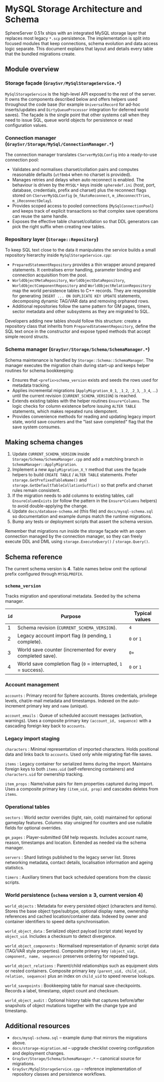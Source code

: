 # MySQL Storage Architecture and Schema

SphereServer 0.51x ships with an integrated MySQL storage layer that replaces
most legacy `*.scp` persistence. The implementation is split into focused
modules that keep connections, schema evolution and data access logic separate.
This document explains that layout and details every table that the bundled
migrations create.

## Module overview

### Storage façade (`GraySvr/MySqlStorageService.*`)

`MySqlStorageService` is the high-level API exposed to the rest of the server.
It owns the components described below and offers helpers used throughout the
code base (for example `UniversalRecord` for ad-hoc inserts/updates and
`DirtyQueueProcessor` integration for deferred world saves). The façade is the
single point that other systems call when they need to issue SQL, queue world
objects for persistence or read configuration values.

### Connection manager (`GraySvr/Storage/MySql/ConnectionManager.*`)

The connection manager translates `CServerMySQLConfig` into a ready-to-use
connection pool:

- Validates and normalises charset/collation pairs and computes reasonable
  defaults (`utf8mb4` when no charset is provided).
- Manages retries and delays when auto reconnect is enabled. The behaviour is
  driven by the `MYSQL*` keys inside `spheredef.ini` (host, port, database,
  credentials, prefix and charset) plus the reconnect flags stored on
  `CServerMySQLConfig` (`m_fAutoReconnect`, `m_iReconnectTries`,
  `m_iReconnectDelay`).
- Provides scoped access to pooled connections (`MySqlConnectionPool`) and keeps
  track of explicit transactions so that complex save operations can reuse the
  same handle.
- Exposes the effective table charset/collation so that DDL generators can pick
  the right suffix when creating new tables.

### Repository layer (`Storage::Repository`)

To keep SQL text close to the data it manipulates the service builds a small
repository hierarchy inside `MySqlStorageService.cpp`:

- `PreparedStatementRepository` provides a thin wrapper around prepared
  statements. It centralises error handling, parameter binding and connection
  acquisition from the pool.
- `WorldObjectMetaRepository`, `WorldObjectDataRepository`,
  `WorldObjectComponentRepository` and `WorldObjectRelationRepository` map the
  world persistence tables to C++ records. They are responsible for generating
  `INSERT ... ON DUPLICATE KEY UPDATE` statements, decomposing dynamic TAG/VAR
  data and removing orphaned rows.
- Additional repositories follow the same pattern for GM pages, timers, sector
  metadata and other subsystems as they are migrated to SQL.

Developers adding new tables should follow this structure: create a repository
class that inherits from `PreparedStatementRepository`, define the SQL text once
in the constructor and expose typed methods that accept simple record structs.

### Schema manager (`GraySvr/Storage/Schema/SchemaManager.*`)

Schema maintenance is handled by `Storage::Schema::SchemaManager`. The manager
executes the migration chain during start-up and keeps helper routines for
schema bookkeeping:

- Ensures that `<prefix>schema_version` exists and seeds the rows used for
  metadata tracking.
- Applies incremental migrations (`ApplyMigration_0_1`, `_1_2`, `_2_3`, `_3_4`, …) until
  the current revision (`CURRENT_SCHEMA_VERSION`) is reached.
- Extends existing tables with the helper routines `Ensure*Columns`. The logic
  checks for column existence before issuing `ALTER TABLE` statements, which
  makes repeated runs idempotent.
- Provides convenience methods for reading and updating legacy import state,
  world save counters and the "last save completed" flag that the save system
  consumes.

## Making schema changes

1. Update `CURRENT_SCHEMA_VERSION` inside
   `Storage/Schema/SchemaManager.cpp` and add a matching branch in
   `SchemaManager::ApplyMigration`.
2. Implement a new `ApplyMigration_X_Y` method that uses the façade helpers to
   build `CREATE TABLE` / `ALTER TABLE` statements. Prefer
   `storage.GetPrefixedTableName()` and `storage.GetDefaultTableCollationSuffix()`
   so that prefix and charset rules remain consistent.
3. If the migration needs to add columns to existing tables, call
   `EnsureColumnExists` (or follow the pattern in the `Ensure*Columns` helpers)
   to avoid double-applying the change.
4. Update `docs/database-schema.md` (this file) and
   `docs/mysql-schema.sql` so documentation and example dumps match the runtime
   migrations.
5. Bump any tests or deployment scripts that assert the schema version.

Remember that migrations run inside the storage façade with an open connection
managed by the connection manager, so they can freely execute DDL and DML using
`storage.ExecuteQuery()` / `storage.Query()`.

## Schema reference

The current schema version is **4**. Table names below omit the optional prefix
configured through `MYSQLPREFIX`.

### `schema_version`

Tracks migration and operational metadata. Seeded by the schema manager.

| `id` | Purpose | Typical values |
| ---- | ------- | -------------- |
| 1 | Schema revision (`CURRENT_SCHEMA_VERSION`). | `4` |
| 2 | Legacy account import flag (`0` pending, `1` complete). | `0` or `1` |
| 3 | World save counter (incremented for every completed save). | `0+` |
| 4 | World save completion flag (`0` = interrupted, `1` = success). | `0` or `1` |

### Account management

`accounts`
: Primary record for Sphere accounts. Stores credentials, privilege levels,
  chat/e-mail metadata and timestamps. Indexed on the auto-increment primary key
  and `name` (unique).

`account_emails`
: Queue of scheduled account messages (activation, warnings). Uses a composite
  primary key `(account_id, sequence)` with a cascading foreign key back to
  `accounts`.

### Legacy import staging

`characters`
: Minimal representation of imported characters. Holds positional data and links
  back to `accounts`. Used only while migrating flat-file saves.

`items`
: Legacy container for serialized items during the import. Maintains foreign keys
  to both `items.uid` (self-referencing containers) and `characters.uid` for
  ownership tracking.

`item_props`
: Name/value pairs for item properties captured during import. Uses a composite
  primary key `(item_uid, prop)` and cascades deletes from `items`.

### Operational tables

`sectors`
: World sector overrides (light, rain, cold) maintained for optional gameplay
  features. Columns stay unsigned for counters and use nullable fields for
  optional overrides.

`gm_pages`
: Player-submitted GM help requests. Includes account name, reason, timestamps
  and location. Extended as needed via the schema manager.

`servers`
: Shard listings published to the legacy server list. Stores networking
  metadata, contact details, localisation information and ageing statistics.

`timers`
: Auxiliary timers that back scheduled operations from the classic scripts.

### World persistence (`schema` version ≥ 3, current version 4)

`world_objects`
: Metadata for every persisted object (characters and items). Stores the base
  object type/subtype, optional display name, ownership references and cached
  location/container data. Indexed by owner and container identifiers to speed
  delta synchronisation.

`world_object_data`
: Serialized object payload (script state) keyed by `object_uid`. Includes a
  checksum to detect divergence.

`world_object_components`
: Normalised representation of dynamic script data (TAG/VAR style properties).
  Composite primary key `(object_uid, component, name, sequence)` preserves
  ordering for repeated tags.

`world_object_relations`
: Parent/child relationships such as equipment slots or nested containers.
  Composite primary key `(parent_uid, child_uid, relation, sequence)` plus an
  index on `child_uid` to speed reverse lookups.

`world_savepoints`
: Bookkeeping table for manual save checkpoints. Records a label, timestamp,
  object count and checksum.

`world_object_audit`
: Optional history table that captures before/after snapshots of object
  mutations together with the change type and timestamp.

## Additional resources

- `docs/mysql-schema.sql` – example dump that mirrors the migrations above.
- `docs/storage-migration.md` – upgrade checklist covering configuration and
  deployment changes.
- `GraySvr/Storage/Schema/SchemaManager.*` – canonical source for migrations.
- `GraySvr/MySqlStorageService.cpp` – reference implementation of repository
  classes and persistence workflows.
